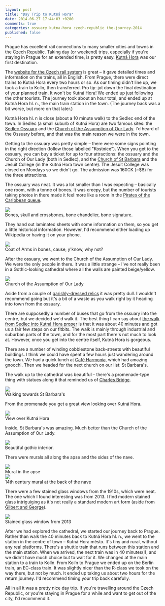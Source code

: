 ```yaml
---
layout: post
title: "Day Trip to Kutná Hora"
date: 2014-06-27 17:44:03 +0200
comments: true
categories: ossuary kutna-hora czech-republic the-journey-2014
published: false
---
```


Prague has excellent rail connections to many smaller cities and towns in the Czech Republic. Taking day (or weekend) trips, especially if you're staying in Prague for an extended time, is pretty easy. [Kutná Hora](http://en.wikipedia.org/wiki/Kutn%C3%A1_Hora) was our first destination.

The [website for the Czech rail system](http://www.cd.cz/en/) is great – it gave detailed times and information on the trains, all in English. From Prague, there were direct trains to Kutná Hora every two hours or so. As our timing didn't line up, we took a train to Kolín, then transferred. Pro tip: jot down the final destination of your planned train. It won't be Kutná Hora! We ended up just following the other tourists. The journey took about an hour total, and ended up at Kutná Hora hl. n., the main train station in the town. (The journey back was a bit worse, but more on that later.)

Kutná Hora hl. n is close (about a 10 minute walk) to the Sedlec end of the town. In Sedlec (a small suburb of Kutná Hora) are two famous sites: the [Sedlec Ossuary](http://en.wikipedia.org/wiki/Sedlec_Ossuary) and the [Church of the Assumption of Our Lady](http://en.wikipedia.org/wiki/Church_of_the_Assumption_of_Our_Lady_and_Saint_John_the_Baptist). I'd heard of the Ossuary before, and that was the main reason we were in the town.

Getting to the ossuary was pretty simple – there were some signs pointing in the right direction (follow those labelled "Kostnice"). When you get to the ossuary, you can buy a ticket for up to four attractions: the ossuary and the Church of Our Lady (both in Sedlec), and the [Church of St Barbara](http://en.wikipedia.org/wiki/St._Barbara%27s_Church,_Kutn%C3%A1_Hora) and the Jesuit College (in the Kutná Hora town centre). The Jesuit College was closed on Mondays so we didn't go. The admission was 160CK (~$8) for the three attractions.

The ossuary was neat. It was a lot smaller than I was expecting – basically one room, with a tonne of bones. It was creepy, but the number of tourists taking photos in there made it feel more like a room in the [Pirates of the Caribbean queue](http://dedicatedtodlp.com/wp-content/uploads/2011/09/potc-queue1.jpg).

<div class="img">
  <img src="/images/the-journey/kutna-hora/bones.png">
  <div class="alt">Bones, skull and crossbones, bone chandelier, bone signature.</div>
</div>

They hand out laminated sheets with some information on them, so you get a little historical information. However, I'd recommend either loading up Wikipedia or having it on your phone.

<div class="img">
  <img src="/images/the-journey/kutna-hora/bone-arms.jpg">
  <div class="alt">Coat of Arms in bones, cause, y'know, why not?</div>
</div>

After the ossuary, we went to the Church of the Assumption of Our Lady. We were the only people in there. It was a little strange – I've not really been in a Gothic-looking cathedral where all the walls are painted beige/yellow.

<div class="img">
  <img src="/images/the-journey/kutna-hora/church-of-our-lady.jpg">
  <div class="alt">Church of the Assumption of Our Lady</div>
</div>

Aside from a couple of [garishly-dressed relics](http://www.onestepinto.com/gallery/Kutna%20Hora/DSC_4303_Kutna_OSI.jpg) it was pretty dull. I wouldn't recommend going but it's a bit of a waste as you walk right by it heading into town from the ossuary.

There are supposedly a number of buses that go from the ossuary into the centre, but we decided we'd walk it. The best thing I can say about [the walk from Sedlec into Kutná Hora proper](https://www.google.com/maps/dir/Sedlec+Ossuary,+Z%C3%A1meck%C3%A1,+284+03+Kutn%C3%A1+Hora,+Czech+Republic/St+Barbara's+Church,+Barborsk%C3%A1,+284+01+Kutn%C3%A1+Hora,+Czech+Republic/@49.9533462,15.2670308,15z/data=!3m1!4b1!4m14!4m13!1m5!1m1!1s0x470c40fc635ac54f:0x320cc9caa5f1508e!2m2!1d15.288043!2d49.961782!1m5!1m1!1s0x470c41a6cd710ae9:0xa19ced0f3eeca1db!2m2!1d15.26362!2d49.944911!3e2) is that it was about 40 minutes and got us a fair few steps on our fitbits. The walk is mainly through industrial and suburban parts of the town, and for the most part there's not much to look at. However, once you get into the centre itself, Kutná Hora is gorgeous.

There are a number of winding cobblestone back-streets with beautiful buildings. I think we could have spent a few hours just wandering around the town. We had a quick lunch at [Café Harmonia](http://www.tripadvisor.com/Restaurant_Review-g274701-d1570760-Reviews-Restaurant_Cafe_Harmonia-Kutna_Hora_Central_Bohemian_Region_Bohemia.html), which had amazing gnocchi. Then we headed for the next church on our list: St Barbara's.

The walk up to the cathedral was beautiful – there's a promenade-type thing with statues along it that reminded us of [Charles Bridge](http://en.wikipedia.org/wiki/Charles_Bridge).

<div class="img">
  <img src="/images/the-journey/kutna-hora/walk-to-cathedral.jpg">
  <div class="alt">Walking towards St Barbara's</div>
</div>

From the promenade you get a great view looking over Kutná Hora.

<div class="img">
  <img src="/images/the-journey/kutna-hora/view.jpg">
  <div class="alt">View over Kutná Hora</div>
</div>

Inside, St Barbara's was amazing. Much better than the Church of the Assumption of Our Lady.

<div class="img">
  <img src="/images/the-journey/kutna-hora/st-barbaras.jpg">
  <div class="alt">Beautiful gothic interior.</div>
</div>

There were murals all along the apse and the sides of the nave.

<div class="img">
  <img src="/images/the-journey/kutna-hora/apse-mural.jpg">
  <div class="alt">Mural in the apse</div>
</div>

<div class="img">
  <img src="/images/the-journey/kutna-hora/nave-mural.jpg">
  <div class="alt">14th century mural at the back of the nave</div>
</div>

There were a few stained glass windows from the 1910s, which were neat. The one which I found interesting was from 2013. I find modern stained glass intriguiging as it's not really a standard modern art form (aside from [Gilbert and George](http://en.wikipedia.org/wiki/Gilbert_%26_George)).

<div class="img">
  <img src="/images/the-journey/kutna-hora/stained-window.jpg">
  <div class="alt">Stained glass window from 2013</div>
</div>

After we had explored the cathedral, we started our journey back to Prague. Rather than walk the 40 minutes back to Kutná Hora hl. n., we went to the station in the centre of town – Kutná Hora město. It's tiny and rural, without any real platforms. There's a shuttle train that runs between this station and the main station. When we arrived, the next train was in 40 minutes(!), and we didn't have much choice but to wait for it. We changed at the main station to a train to Kolín. From Kolín to Prague we ended up on the Berlin train, an EC-class train. It was slightly nicer than the R-class we took on the way there, but not by much. It ended up taking us about two hours for the return journey. I'd recommend timing your trip back carefully.

All in all it was a pretty nice day trip. If you're travelling around the Czech Republic, or you're staying in Prague for a while and want to get out of the city, I'd recommend it.